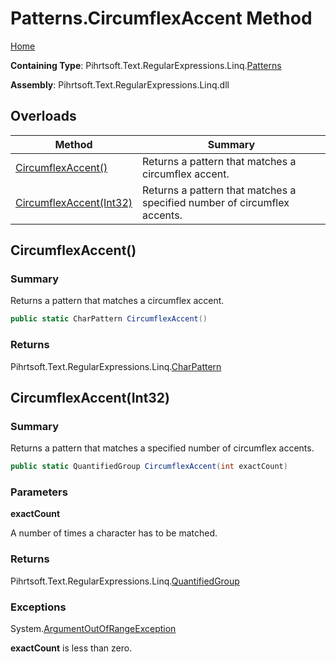 # Patterns\.CircumflexAccent Method

[Home](../../../../../../README.md)

**Containing Type**: Pihrtsoft\.Text\.RegularExpressions\.Linq\.[Patterns](../README.md)

**Assembly**: Pihrtsoft\.Text\.RegularExpressions\.Linq\.dll

## Overloads

| Method | Summary |
| ------ | ------- |
| [CircumflexAccent()](#Pihrtsoft_Text_RegularExpressions_Linq_Patterns_CircumflexAccent) | Returns a pattern that matches a circumflex accent\. |
| [CircumflexAccent(Int32)](#Pihrtsoft_Text_RegularExpressions_Linq_Patterns_CircumflexAccent_System_Int32_) | Returns a pattern that matches a specified number of circumflex accents\. |

## CircumflexAccent\(\) <a name="Pihrtsoft_Text_RegularExpressions_Linq_Patterns_CircumflexAccent"></a>

### Summary

Returns a pattern that matches a circumflex accent\.

```csharp
public static CharPattern CircumflexAccent()
```

### Returns

Pihrtsoft\.Text\.RegularExpressions\.Linq\.[CharPattern](../../CharPattern/README.md)

## CircumflexAccent\(Int32\) <a name="Pihrtsoft_Text_RegularExpressions_Linq_Patterns_CircumflexAccent_System_Int32_"></a>

### Summary

Returns a pattern that matches a specified number of circumflex accents\.

```csharp
public static QuantifiedGroup CircumflexAccent(int exactCount)
```

### Parameters

**exactCount**

A number of times a character has to be matched\.

### Returns

Pihrtsoft\.Text\.RegularExpressions\.Linq\.[QuantifiedGroup](../../QuantifiedGroup/README.md)

### Exceptions

System\.[ArgumentOutOfRangeException](https://docs.microsoft.com/en-us/dotnet/api/system.argumentoutofrangeexception)

**exactCount** is less than zero\.

